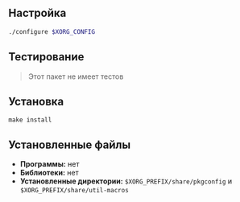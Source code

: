 <package-info :package="package" showsbu2></package-info>

<script>
		new Vue({
		el: '#main',
		data: { package: {} },
		mounted: function () {
				this.getPackage('util-macros');
		},
		methods: {
			getPackage: function(name) {
					getPackage(name)
					.then(response => this.package = response);
			},
		}
  })
</script>

## Настройка
```bash
./configure $XORG_CONFIG
```

## Тестирование
> Этот пакет не имеет тестов

## Установка
```
make install
```

## Установленные файлы
* **Программы:** нет
* **Библиотеки:** нет
* **Установленные директории:** `$XORG_PREFIX/share/pkgconfig` и `$XORG_PREFIX/share/util-macros`
